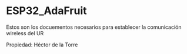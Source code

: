 # ESP32_AdaFruit
Estos son los docuementos necesarios para establecer la comunicación wireless del UR

Propiedad: Héctor de la Torre
